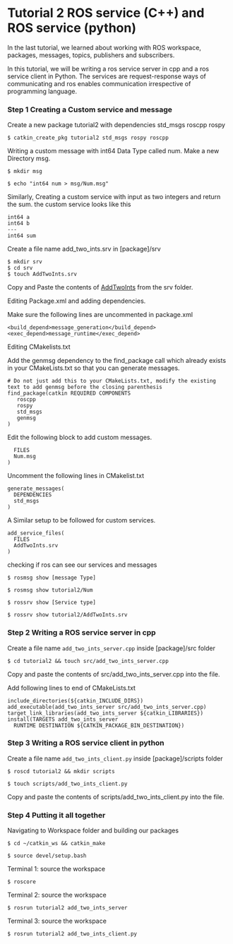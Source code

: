 # Tutorial 2 ROS service (C++) and ROS service (python)
In the last tutorial, we learned about working with ROS workspace, packages, messages, topics, publishers and subscribers.

In this tutorial, we will be writing a ros service server in cpp and a ros service client in Python. The services are request-response ways of communicating and ros enables communication irrespective of programming language.

### Step 1 Creating a Custom service and message
Create a new package tutorial2 with dependencies std_msgs roscpp rospy

`$ catkin_create_pkg tutorial2 std_msgs rospy roscpp`

Writing a custom message with int64 Data Type called num.
Make a new Directory msg.

`$ mkdir msg`

`$ echo "int64 num > msg/Num.msg"`

Similarly, Creating a custom service with input as two integers and return the sum.
the custom service looks like this

```
int64 a
int64 b
---
int64 sum
```

Create a file name add_two_ints.srv in [package]/srv

```
$ mkdir srv
$ cd srv
$ touch AddTwoInts.srv
```

Copy and Paste the contents of [AddTwoInts](srv/AddTwoInts.srv) from the srv folder.

Editing Package.xml and adding dependencies.

Make sure the following lines are uncommented in package.xml
```
<build_depend>message_generation</build_depend>
<exec_depend>message_runtime</exec_depend>
```

Editing CMakelists.txt

Add the genmsg dependency to the find_package call which already exists in your CMakeLists.txt so that you can generate messages.

```
# Do not just add this to your CMakeLists.txt, modify the existing text to add genmsg before the closing parenthesis
find_package(catkin REQUIRED COMPONENTS
   roscpp
   rospy
   std_msgs
   genmsg
)
```

Edit the following block to add custom messages.
```add_message_files(
  FILES
  Num.msg
)
```
Uncomment the following lines in CMakelist.txt
```
generate_messages(
  DEPENDENCIES
  std_msgs
)
```

A Similar setup to be followed for custom services.
```
add_service_files(
  FILES
  AddTwoInts.srv
)
```
checking if ros can see our services and messages

`$ rosmsg show [message Type]`

`$ rosmsg show tutorial2/Num`

`$ rossrv show [Service type]`

`$ rossrv show tutorial2/AddTwoInts.srv`

### Step 2 Writing a ROS service server in cpp

Create a file name `add_two_ints_server.cpp` inside [package]/src folder

`$ cd tutorial2 && touch src/add_two_ints_server.cpp`

Copy and paste the contents of src/add_two_ints_server.cpp into the file.

Add following lines to end of CMakeLists.txt 
```
include_directories(${catkin_INCLUDE_DIRS})
add_executable(add_two_ints_server src/add_two_ints_server.cpp)
target_link_libraries(add_two_ints_server ${catkin_LIBRARIES})
install(TARGETS add_two_ints_server
  RUNTIME DESTINATION ${CATKIN_PACKAGE_BIN_DESTINATION})
```

### Step 3 Writing a ROS service client in python

Create a file name `add_two_ints_client.py` inside [package]/scripts folder

`$ roscd tutorial2 && mkdir scripts`

`$ touch scripts/add_two_ints_client.py`

Copy and paste the contents of scripts/add_two_ints_client.py into the file.

### Step 4 Putting it all together

Navigating to Workspace folder and building our packages

`$ cd ~/catkin_ws && catkin_make`

`$ source devel/setup.bash`

Terminal 1: source the workspace

`$ roscore`

Terminal 2: source the workspace

`$ rosrun tutorial2 add_two_ints_server`

Terminal 3: source the workspace

`$ rosrun tutorial2 add_two_ints_client.py`
